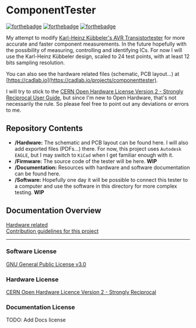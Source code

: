 # ComponentTester

[![forthebadge](https://forthebadge.com/images/badges/powered-by-electricity.svg)](https://forthebadge.com)
[![forthebadge](https://forthebadge.com/images/badges/0-percent-optimized.svg)](https://forthebadge.com)
[![forthebadge](https://forthebadge.com/images/badges/made-with-crayons.svg)](https://forthebadge.com)

My attempt to modify [Karl-Heinz Kübbeler's AVR Transistortester](https://www.mikrocontroller.net/articles/AVR_Transistortester) for more accurate and faster component measurements. In the future hopefully with the possibility of measuring, controlling and identifying ICs. For now I will use the Karl-Heinz Kübbeler design, scaled to 24 test points, with at least 12 bits sampling resolution.

You can also see the hardware related files (schematic, PCB layout...) at [https://cadlab.io](https://cadlab.io/projects/componenttester).

I will try to stick to the [CERN Open Hardware License Version 2 - Strongly Reciprocal User Guide](https://ohwr.org/project/cernohl/wikis/uploads/cf37727497ca2b5295a7ab83a40fcf5a/cern_ohl_s_v2_user_guide.pdf), but since I'm new to Open Hardware, that's not necessarily the rule. So please feel free to point out any deviations or errors to me.

## Repository Contents

* __/Hardware:__ The schematic and PCB layout can be found here. I will also add exported files (PDFs...) there. For now, this project uses `Autodesk EAGLE`, but I may switch to `KiCad` when I get familiar enough with it.  
* __/Firmware:__ The source code of the tester will be here. __WIP__  
* __/Documentation:__ Resources with hardware and software documentation can be found here.  
* __/Software:__ Hopefully one day it will be possible to connect this tester to a computer and use the software in this directory for more complex testing. __WIP__  

## Documentation Overview

[Hardware related](docs/Hardware.md)  
[Contribution guidelines for this project](docs/CONTRIBUTING.md)

---

### Software License

[GNU General Public License v3.0](LICENSE)

### Hardware License

[CERN Open Hardware Licence Version 2 - Strongly Reciprocal](LICENSE_HARDWARE)

### Documentation License

TODO: Add Docs license
